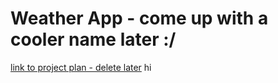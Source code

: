 # Weather App - come up with a cooler name later :/
[link to project plan - delete later](https://docs.google.com/document/d/198r8o5Rhn9HF1gURlcYtmXif4h5XTN45CRm51yuZeDY/edit)
hi
